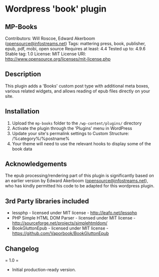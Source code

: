 # Wordpress 'book' plugin

## MP-Books
Contributors: Will Roscoe, Edward Akerboom (opensource@infostreams.net)
Tags: mattering press, book, publisher, epub, pdf, mobi, open source
Requires at least: 4.4
Tested up to: 4.9.6
Stable tag: 1.0
License: MIT
License URI: http://www.opensource.org/licenses/mit-license.php


## Description

This plugin adds a 'Books' custom post type with additional meta boxes, various related widgets, and allows reading of epub files directly on your site.


## Installation

1. Upload the `mp-books` folder to the `/wp-content/plugins/` directory
2. Activate the plugin through the 'Plugins' menu in WordPress
3. Update your site's permalink settings to Custom Structure: /%category%/%postname%
4. Your theme will need to use the relevant hooks to display some of the book data


## Acknowledgements

The epub processing/rendering part of this plugin is significantly based on an earlier version by Edward Akerboom (opensource@infostreams.net), who has kindly permitted his code to be adapted for this wordpress plugin.


## 3rd Party libraries included

* lessphp - licensed under MIT license - http://leafo.net/lessphp
* PHP Simple HTML DOM Parser - licensed under MIT license - http://sourceforge.net/projects/simplehtmldom/
* BookGluttonEpub - licensed under MIT license - https://github.com/Vaporbook/BookGluttonEpub


## Changelog

= 1.0 =
* Initial production-ready version.
